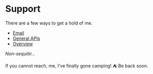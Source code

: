 Support
=================

There are a few ways to get a hold of me.

  * [Email](#overview)
  * [General APIs](#apis)
  * [Overview](#overview) 

<em>Non-sequitir...</em>

If you cannot reach, me, I've finally gone camping! :tent: Be back soon.

